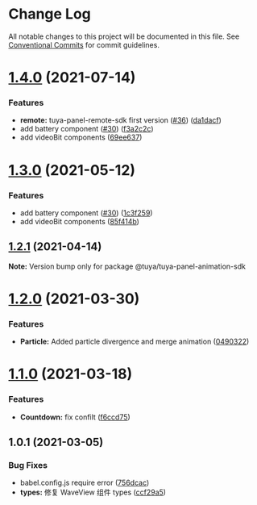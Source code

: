 # Change Log

All notable changes to this project will be documented in this file.
See [Conventional Commits](https://conventionalcommits.org) for commit guidelines.

# [1.4.0](https://github.com/tuya/tuya-panel-sdk/compare/@tuya/tuya-panel-animation-sdk@1.2.1...@tuya/tuya-panel-animation-sdk@1.4.0) (2021-07-14)


### Features

* **remote:** tuya-panel-remote-sdk first version ([#36](https://github.com/tuya/tuya-panel-sdk/issues/36)) ([da1dacf](https://github.com/tuya/tuya-panel-sdk/commit/da1dacf1bf7bf7bafde81ea452bedac630182b63))
* add battery component ([#30](https://github.com/tuya/tuya-panel-sdk/issues/30)) ([f3a2c2c](https://github.com/tuya/tuya-panel-sdk/commit/f3a2c2cfa4f7c2523863ae3615147d57f8aaa1e8))
* add videoBit components ([69ee637](https://github.com/tuya/tuya-panel-sdk/commit/69ee637877295c0452b904de71c5b9f497a0e163))





# [1.3.0](https://github.com/tuya/tuya-panel-sdk/compare/@tuya/tuya-panel-animation-sdk@1.2.1...@tuya/tuya-panel-animation-sdk@1.3.0) (2021-05-12)


### Features

* add battery component ([#30](https://github.com/tuya/tuya-panel-sdk/issues/30)) ([1c3f259](https://github.com/tuya/tuya-panel-sdk/commit/1c3f259b5b4c916343f7f3ae099d715413cef688))
* add videoBit components ([85f414b](https://github.com/tuya/tuya-panel-sdk/commit/85f414b2a357d62e78a38ba397e9f64e52f5b925))





## [1.2.1](https://github.com/tuya/tuya-panel-sdk/compare/@tuya/tuya-panel-animation-sdk@1.2.0...@tuya/tuya-panel-animation-sdk@1.2.1) (2021-04-14)

**Note:** Version bump only for package @tuya/tuya-panel-animation-sdk





# [1.2.0](https://github.com/tuya/tuya-panel-sdk/compare/@tuya/tuya-panel-animation-sdk@1.1.0...@tuya/tuya-panel-animation-sdk@1.2.0) (2021-03-30)


### Features

* **Particle:** Added particle divergence and merge animation ([0490322](https://github.com/tuya/tuya-panel-sdk/commit/0490322a580b17039b6c9824479fb5eed918094a))





# [1.1.0](https://github.com/tuya/tuya-panel-sdk/compare/@tuya/tuya-panel-animation-sdk@1.0.1...@tuya/tuya-panel-animation-sdk@1.1.0) (2021-03-18)


### Features

* **Countdown:** fix confilt ([f6ccd75](https://github.com/tuya/tuya-panel-sdk/commit/f6ccd755435a0ac6b898e1eae304b8db2c512640))





## 1.0.1 (2021-03-05)


### Bug Fixes

* babel.config.js require error ([756dcac](https://github.com/tuya/tuya-panel-sdk/commit/756dcacf87b0b154ac516e1bcbca0ed615af18b3))
* **types:** 修复 WaveView 组件 types ([ccf29a5](https://github.com/tuya/tuya-panel-sdk/commit/ccf29a50f51bbe5ee5130c5f598fcdf11f8e416e))
